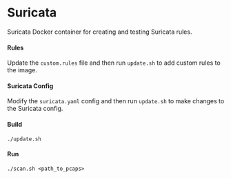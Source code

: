 # Suricata

Suricata Docker container for creating and testing Suricata rules.

#### Rules
Update the `custom.rules` file and then run `update.sh` to add custom rules to the image.

#### Suricata Config
Modify the `suricata.yaml` config and then run `update.sh` to make changes to the Suricata config.

#### Build

    ./update.sh
    
#### Run

    ./scan.sh <path_to_pcaps>
